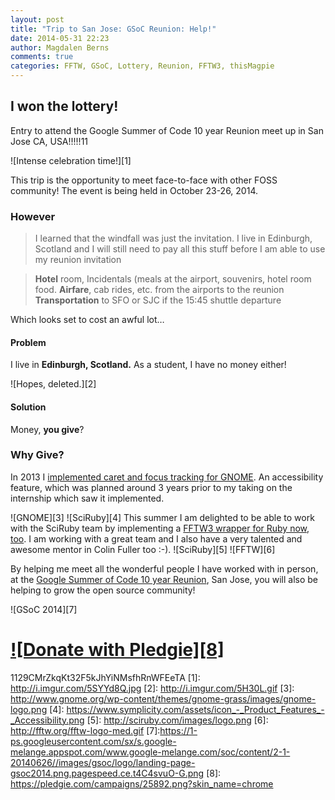 ```yaml
---
layout: post
title: "Trip to San Jose: GSoC Reunion: Help!"
date: 2014-05-31 22:23
author: Magdalen Berns
comments: true
categories: FFTW, GSoC, Lottery, Reunion, FFTW3, thisMagpie
---
```

## I won the lottery!

Entry to attend the Google Summer of Code 10 year Reunion meet up in San Jose CA, USA!!!!!11

![Intense celebration time!][1]

This trip is the opportunity to meet face-to-face with other FOSS community! The event is being held in October 23-26, 2014.
### However

> I learned that the windfall was just the invitation. I live in Edinburgh, Scotland and I will still need to pay all this stuff before I am able to use my reunion invitation

> **Hotel** room, Incidentals (meals at the airport, souvenirs, hotel room food.
> **Airfare**, cab rides, etc. from the airports to the reunion
> **Transportation** to SFO or SJC if the 15:45 shuttle departure

Which looks set to cost an awful lot…

#### **Problem**
I live in **Edinburgh, Scotland.** As a student, I have no money either!

![Hopes, deleted.][2]
#### **Solution**
Money, **you give**?

### Why **Give?**
In 2013 I [implemented caret and focus tracking for GNOME](https://wiki.gnome.org/Outreach/SummerOfCode/2013/Projects/MagdalenBernsCaretAndFocusTracking). An accessibility feature, which was planned around 3 years prior to my taking on the internship which saw it implemented.

![GNOME][3] ![SciRuby][4]
This summer I am delighted to be able to work with the SciRuby team by implementing a [FFTW3 wrapper for Ruby now, too](http://sciruby.com/blog/2014/06/04/introducing-the-fftw-sciruby-gsoc-project). I am working with a great team and I also have a very talented and awesome mentor in Colin Fuller too :-).
![SciRuby][5] ![FFTW][6]

By helping me meet all the wonderful people I have worked with in person, at the  [Google Summer of Code 10 year Reunion](https://sites.google.com/site/gsocmentorsummitstudentreunion/home), San Jose, you will also be helping to grow the open source community!

![GSoC 2014][7]

[![Donate with Pledgie][8]](https://pledgie.com/campaigns/25892)
==========

1129CMrZkqKt32F5kJhYiNMsfhRnWFEeTA
  [1]: http://i.imgur.com/5SYYd8Q.jpg
  [2]: http://i.imgur.com/5H30L.gif
  [3]: http://www.gnome.org/wp-content/themes/gnome-grass/images/gnome-logo.png
  [4]: https://www.symplicity.com/assets/icon_-_Product_Features_-_Accessibility.png
  [5]: http://sciruby.com/images/logo.png
  [6]: http://fftw.org/fftw-logo-med.gif
  [7]:https://1-ps.googleusercontent.com/sx/s.google-melange.appspot.com/www.google-melange.com/soc/content/2-1-20140626//images/gsoc/logo/landing-page-gsoc2014.png.pagespeed.ce.t4C4svuO-G.png
  [8]: https://pledgie.com/campaigns/25892.png?skin_name=chrome
